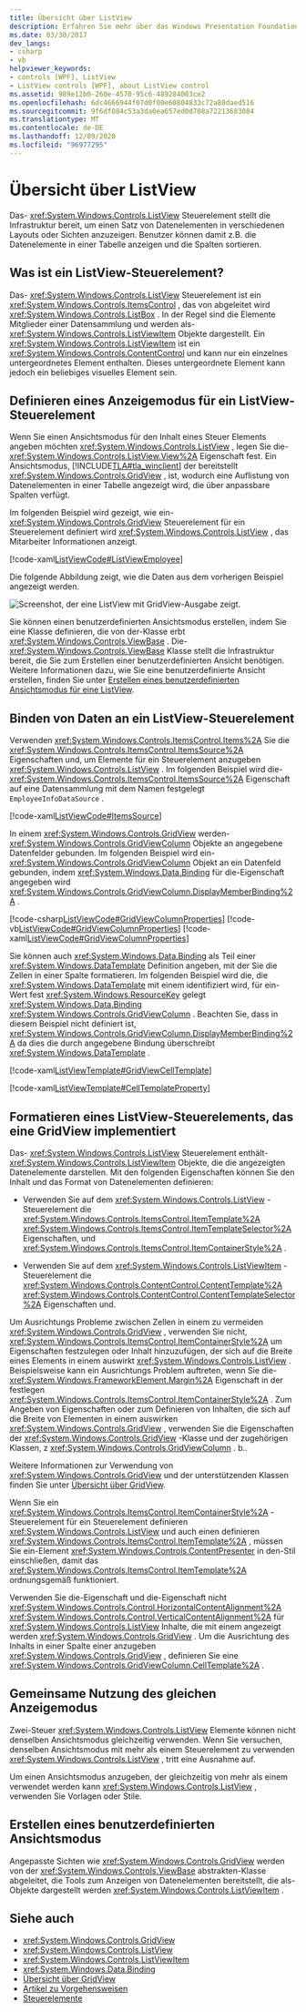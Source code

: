 ```yaml
---
title: Übersicht über ListView
description: Erfahren Sie mehr über das Windows Presentation Foundation ListView-Steuerelement, das die Infrastruktur zum Anzeigen von Datenelementen in verschiedenen Layouts oder Ansichten bereitstellt.
ms.date: 03/30/2017
dev_langs:
- csharp
- vb
helpviewer_keywords:
- controls [WPF], ListView
- ListView controls [WPF], about ListView control
ms.assetid: 989e12b0-260e-4570-95c6-489284003ce2
ms.openlocfilehash: 6dc4666944f07d0f00e60804833c72a80daed516
ms.sourcegitcommit: 9f6df084c53a3da0ea657ed0d708a72213683084
ms.translationtype: MT
ms.contentlocale: de-DE
ms.lasthandoff: 12/09/2020
ms.locfileid: "96977295"
---
```

# <a name="listview-overview"></a>Übersicht über ListView
Das- <xref:System.Windows.Controls.ListView> Steuerelement stellt die Infrastruktur bereit, um einen Satz von Datenelementen in verschiedenen Layouts oder Sichten anzuzeigen. Benutzer können damit z.B. die Datenelemente in einer Tabelle anzeigen und die Spalten sortieren.  

<a name="WhatisaListView"></a>
## <a name="what-is-a-listview"></a>Was ist ein ListView-Steuerelement?  
 Das- <xref:System.Windows.Controls.ListView> Steuerelement ist ein <xref:System.Windows.Controls.ItemsControl> , das von abgeleitet wird <xref:System.Windows.Controls.ListBox> . In der Regel sind die Elemente Mitglieder einer Datensammlung und werden als- <xref:System.Windows.Controls.ListViewItem> Objekte dargestellt. Ein <xref:System.Windows.Controls.ListViewItem> ist ein <xref:System.Windows.Controls.ContentControl> und kann nur ein einzelnes untergeordnetes Element enthalten. Dieses untergeordnete Element kann jedoch ein beliebiges visuelles Element sein.  
  
<a name="DefiningaListViewView"></a>
## <a name="defining-a-view-mode-for-a-listview"></a>Definieren eines Anzeigemodus für ein ListView-Steuerelement  
 Wenn Sie einen Ansichtsmodus für den Inhalt eines Steuer Elements angeben möchten <xref:System.Windows.Controls.ListView> , legen Sie die- <xref:System.Windows.Controls.ListView.View%2A> Eigenschaft fest. Ein Ansichtsmodus, [!INCLUDE[TLA#tla_winclient](../../../includes/tlasharptla-winclient-md.md)] der bereitstellt <xref:System.Windows.Controls.GridView> , ist, wodurch eine Auflistung von Datenelementen in einer Tabelle angezeigt wird, die über anpassbare Spalten verfügt.  
  
 Im folgenden Beispiel wird gezeigt, wie ein- <xref:System.Windows.Controls.GridView> Steuerelement für ein Steuerelement definiert wird <xref:System.Windows.Controls.ListView> , das Mitarbeiter Informationen anzeigt.  
  
 [!code-xaml[ListViewCode#ListViewEmployee](~/samples/snippets/csharp/VS_Snippets_Wpf/ListViewCode/CSharp/Window1.xaml#listviewemployee)]  
  
 Die folgende Abbildung zeigt, wie die Daten aus dem vorherigen Beispiel angezeigt werden.  
  
 ![Screenshot, der eine ListView mit GridView-Ausgabe zeigt.](./media/gridview-overview/listview-gridview-output.jpg)  
  
 Sie können einen benutzerdefinierten Ansichtsmodus erstellen, indem Sie eine Klasse definieren, die von der-Klasse erbt <xref:System.Windows.Controls.ViewBase> . Die- <xref:System.Windows.Controls.ViewBase> Klasse stellt die Infrastruktur bereit, die Sie zum Erstellen einer benutzerdefinierten Ansicht benötigen. Weitere Informationen dazu, wie Sie eine benutzerdefinierte Ansicht erstellen, finden Sie unter [Erstellen eines benutzerdefinierten Ansichtsmodus für eine ListView](how-to-create-a-custom-view-mode-for-a-listview.md).  
  
<a name="BindingDatatoaListView"></a>
## <a name="binding-data-to-a-listview"></a>Binden von Daten an ein ListView-Steuerelement  
 Verwenden <xref:System.Windows.Controls.ItemsControl.Items%2A> Sie die <xref:System.Windows.Controls.ItemsControl.ItemsSource%2A> Eigenschaften und, um Elemente für ein Steuerelement anzugeben <xref:System.Windows.Controls.ListView> . Im folgenden Beispiel wird die- <xref:System.Windows.Controls.ItemsControl.ItemsSource%2A> Eigenschaft auf eine Datensammlung mit dem Namen festgelegt `EmployeeInfoDataSource` .  
  
 [!code-xaml[ListViewCode#ItemsSource](~/samples/snippets/csharp/VS_Snippets_Wpf/ListViewCode/CSharp/Window1.xaml#itemssource)]  
  
 In einem <xref:System.Windows.Controls.GridView> werden- <xref:System.Windows.Controls.GridViewColumn> Objekte an angegebene Datenfelder gebunden. Im folgenden Beispiel wird ein- <xref:System.Windows.Controls.GridViewColumn> Objekt an ein Datenfeld gebunden, indem <xref:System.Windows.Data.Binding> für die-Eigenschaft angegeben wird <xref:System.Windows.Controls.GridViewColumn.DisplayMemberBinding%2A> .  
  
 [!code-csharp[ListViewCode#GridViewColumnProperties](~/samples/snippets/csharp/VS_Snippets_Wpf/ListViewCode/CSharp/Window1.xaml.cs#gridviewcolumnproperties)]
 [!code-vb[ListViewCode#GridViewColumnProperties](~/samples/snippets/visualbasic/VS_Snippets_Wpf/ListViewCode/visualbasic/window1.xaml.vb#gridviewcolumnproperties)]
 [!code-xaml[ListViewCode#GridViewColumnProperties](~/samples/snippets/csharp/VS_Snippets_Wpf/ListViewCode/CSharp/Window1.xaml#gridviewcolumnproperties)]  
  
 Sie können auch <xref:System.Windows.Data.Binding> als Teil einer <xref:System.Windows.DataTemplate> Definition angeben, mit der Sie die Zellen in einer Spalte formatieren. Im folgenden Beispiel wird die, die <xref:System.Windows.DataTemplate> mit einem identifiziert wird, für ein-Wert fest <xref:System.Windows.ResourceKey> gelegt <xref:System.Windows.Data.Binding> <xref:System.Windows.Controls.GridViewColumn> . Beachten Sie, dass in diesem Beispiel nicht definiert ist, <xref:System.Windows.Controls.GridViewColumn.DisplayMemberBinding%2A> da dies die durch angegebene Bindung überschreibt <xref:System.Windows.DataTemplate> .  
  
 [!code-xaml[ListViewTemplate#GridViewCellTemplate](~/samples/snippets/csharp/VS_Snippets_Wpf/ListViewTemplate/CS/window1.xaml#gridviewcelltemplate)]  
  
 [!code-xaml[ListViewTemplate#CellTemplateProperty](~/samples/snippets/csharp/VS_Snippets_Wpf/ListViewTemplate/CS/window1.xaml#celltemplateproperty)]  
  
<a name="StylingaListView"></a>
## <a name="styling-a-listview-that-implements-a-gridview"></a>Formatieren eines ListView-Steuerelements, das eine GridView implementiert  
 Das- <xref:System.Windows.Controls.ListView> Steuerelement enthält- <xref:System.Windows.Controls.ListViewItem> Objekte, die die angezeigten Datenelemente darstellen. Mit den folgenden Eigenschaften können Sie den Inhalt und das Format von Datenelementen definieren:  
  
- Verwenden Sie auf dem <xref:System.Windows.Controls.ListView> -Steuerelement die <xref:System.Windows.Controls.ItemsControl.ItemTemplate%2A> <xref:System.Windows.Controls.ItemsControl.ItemTemplateSelector%2A> Eigenschaften, und <xref:System.Windows.Controls.ItemsControl.ItemContainerStyle%2A> .  
  
- Verwenden Sie auf dem <xref:System.Windows.Controls.ListViewItem> -Steuerelement die <xref:System.Windows.Controls.ContentControl.ContentTemplate%2A> <xref:System.Windows.Controls.ContentControl.ContentTemplateSelector%2A> Eigenschaften und.  
  
 Um Ausrichtungs Probleme zwischen Zellen in einem zu vermeiden <xref:System.Windows.Controls.GridView> , verwenden Sie nicht, <xref:System.Windows.Controls.ItemsControl.ItemContainerStyle%2A> um Eigenschaften festzulegen oder Inhalt hinzuzufügen, der sich auf die Breite eines Elements in einem auswirkt <xref:System.Windows.Controls.ListView> . Beispielsweise kann ein Ausrichtungs Problem auftreten, wenn Sie die- <xref:System.Windows.FrameworkElement.Margin%2A> Eigenschaft in der festlegen <xref:System.Windows.Controls.ItemsControl.ItemContainerStyle%2A> . Zum Angeben von Eigenschaften oder zum Definieren von Inhalten, die sich auf die Breite von Elementen in einem auswirken <xref:System.Windows.Controls.GridView> , verwenden Sie die Eigenschaften der <xref:System.Windows.Controls.GridView> -Klasse und der zugehörigen Klassen, z <xref:System.Windows.Controls.GridViewColumn> . b..  
  
 Weitere Informationen zur Verwendung von <xref:System.Windows.Controls.GridView> und der unterstützenden Klassen finden Sie unter [Übersicht über GridView](gridview-overview.md).  
  
 Wenn Sie ein <xref:System.Windows.Controls.ItemsControl.ItemContainerStyle%2A> -Steuerelement für ein Steuerelement definieren <xref:System.Windows.Controls.ListView> und auch einen definieren <xref:System.Windows.Controls.ItemsControl.ItemTemplate%2A> , müssen Sie ein-Element <xref:System.Windows.Controls.ContentPresenter> in den-Stil einschließen, damit das <xref:System.Windows.Controls.ItemsControl.ItemTemplate%2A> ordnungsgemäß funktioniert.  
  
 Verwenden Sie die-Eigenschaft und die-Eigenschaft nicht <xref:System.Windows.Controls.Control.HorizontalContentAlignment%2A> <xref:System.Windows.Controls.Control.VerticalContentAlignment%2A> für <xref:System.Windows.Controls.ListView> Inhalte, die mit einem angezeigt werden <xref:System.Windows.Controls.GridView> . Um die Ausrichtung des Inhalts in einer Spalte einer anzugeben <xref:System.Windows.Controls.GridView> , definieren Sie eine <xref:System.Windows.Controls.GridViewColumn.CellTemplate%2A> .  
  
<a name="UsingtheSameViewMoreThanOnce"></a>
## <a name="sharing-the-same-view-mode"></a>Gemeinsame Nutzung des gleichen Anzeigemodus  
 Zwei-Steuer <xref:System.Windows.Controls.ListView> Elemente können nicht denselben Ansichtsmodus gleichzeitig verwenden. Wenn Sie versuchen, denselben Ansichtsmodus mit mehr als einem Steuerelement zu verwenden <xref:System.Windows.Controls.ListView> , tritt eine Ausnahme auf.  
  
 Um einen Ansichtsmodus anzugeben, der gleichzeitig von mehr als einem verwendet werden kann <xref:System.Windows.Controls.ListView> , verwenden Sie Vorlagen oder Stile.
  
<a name="CreatingaCustomView"></a>
## <a name="creating-a-custom-view-mode"></a>Erstellen eines benutzerdefinierten Ansichtsmodus  
 Angepasste Sichten wie <xref:System.Windows.Controls.GridView> werden von der <xref:System.Windows.Controls.ViewBase> abstrakten-Klasse abgeleitet, die Tools zum Anzeigen von Datenelementen bereitstellt, die als-Objekte dargestellt werden <xref:System.Windows.Controls.ListViewItem> .
  
## <a name="see-also"></a>Siehe auch

- <xref:System.Windows.Controls.GridView>
- <xref:System.Windows.Controls.ListView>
- <xref:System.Windows.Controls.ListViewItem>
- <xref:System.Windows.Data.Binding>
- [Übersicht über GridView](gridview-overview.md)
- [Artikel zu Vorgehensweisen](listview-how-to-topics.md)
- [Steuerelemente](../advanced/optimizing-performance-controls.md)

